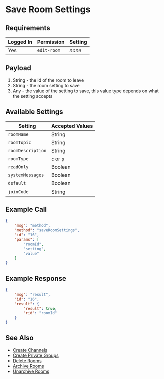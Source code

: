 # Save Room Settings


## Requirements
| Logged In | Permission | Setting |
| --- | --- | --- |
| Yes | `edit-room` | _none_ |

## Payload
1. String - the id of the room to leave
2. String - the room setting to save
3. Any - the value of the setting to save, this value type depends on what the setting accepts

## Available Settings
| Setting | Accepted Values |
| --- | --- |
| `roomName` | String |
| `roomTopic` | String |
| `roomDescription` | String |
| `roomType` | `c` or `p` |
| `readOnly` | Boolean |
| `systemMessages` | Boolean |
| `default` | Boolean |
| `joinCode` | String |

## Example Call

```json
{
    "msg": "method",
    "method": "saveRoomSettings",
    "id": "16",
    "params": [
        "roomId",
        "setting",
        "value"
    ]
}
```

## Example Response

```json
{
    "msg": "result",
    "id": "16",
    "result": {
        "result": true,
        "rid": "roomId"
    }
}
```

## See Also
* [Create Channels][1]
* [Create Private Groups][2]
* [Delete Rooms][3]
* [Archive Rooms][5]
* [Unarchive Rooms][4]

[1]:../create-channels
[2]:../create-private-groups
[3]:../delete-rooms
[4]:../unarchive-rooms
[5]:../archive-rooms
